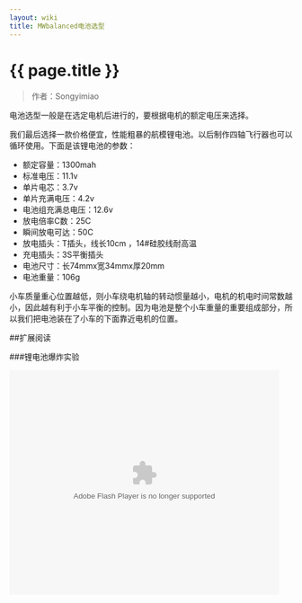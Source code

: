 ```yaml
---
layout: wiki
title: MWbalanced电池选型
---
```


# {{ page.title }}

> 作者：Songyimiao

电池选型一般是在选定电机后进行的，要根据电机的额定电压来选择。

我们最后选择一款价格便宜，性能粗暴的航模锂电池。以后制作四轴飞行器也可以循环使用。下面是该锂电池的参数：

* 额定容量：1300mah
* 标准电压：11.1v
* 单片电芯：3.7v
* 单片充满电压：4.2v
* 电池组充满总电压：12.6v
* 放电倍率C数：25C
* 瞬间放电可达：50C
* 放电插头：T插头，线长10cm ，14#硅胶线耐高温
* 充电插头：3S平衡插头
* 电池尺寸：长74mmx宽34mmx厚20mm
* 电池重量：106g

小车质量重心位置越低，则小车绕电机轴的转动惯量越小，电机的机电时间常数越小，因此越有利于小车平衡的控制。因为电池是整个小车重量的重要组成部分，所以我们把电池装在了小车的下面靠近电机的位置。

##扩展阅读

###锂电池爆炸实验

<p>
<embed src="http://player.youku.com/player.php/sid/XOTAwNTAxNTMy/v.swf" allowFullScreen="true" quality="high" width="480" height="400" align="middle" allowScriptAccess="always" type="application/x-shockwave-flash"></embed>
</p>
